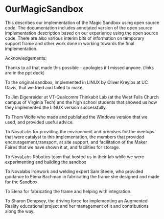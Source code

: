 # OurMagicSandbox
This describes our implementation of the Magic Sandbox using open source code.
The documentation includes annotated version of the open source implementation description based on our experience using the open source 
code.
There are also various interim bits of information on temporary support frame and other work done in working towards the final implementation.

Acknowledgements:

Thanks to all that made this possible - apologies if I missed anyone. (links are in the ppt deck)

To the original sandbox, implemented in LINUX by Oliver Kreylos at UC Davis, that we tried and failed to make.

To Jim Eigenreider at VT-Qualcomm Thinkabit Lab (at the West Falls Church campus of Virginia Tech) and the high school students that showed us how they implemented the LINUX version successfully.

To Thom Wolfe who made and published the Windows version that we used, and provided useful advice.

To NovaLabs for providing the environment and premises for the meetups that were catalyst to this implementation, the members that provided encouragement,transport, at site support, and facilitation of the Maker Faires that we have shown it at, and facilities for storage.

To NovaLabs Robotics team that hosted us in their lab while we were experimenting and building the sandbox

To Novalabs Ironwork and welding expert Sam Steele, who provided guidance to Elena Bachman in fabricating the frame she designed and made for the Sandbox.

To Elena for fabricating the frame and helping with integration.

To Sharon Dempsey, the driving force for implementing an Augmented Reality educational project and her management of it and contributions along the way.

